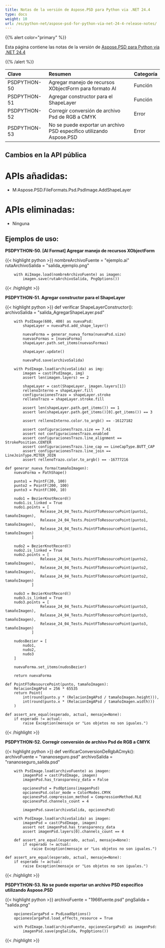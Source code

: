 ```yaml
---
title: Notas de la versión de Aspose.PSD para Python via .NET 24.4
type: docs
weight: 10
url: /es/python-net/aspose-psd-for-python-via-net-24-4-release-notes/
---
```


{{% alert color="primary" %}}

Esta página contiene las notas de la versión de [Aspose.PSD para Python via .NET 24.4](https://pypi.org/project/aspose-psd/)

{{% /alert %}}

| **Clave**    | **Resumen**                                                        | **Categoría**|
|:------------ |:-------------------------------------------------------------------|:------------|
| PSDPYTHON-50 | Agregar manejo de recursos XObjectForm para formato AI              | Función     |
| PSDPYTHON-51 | Agregar constructor para el ShapeLayer                              | Función     |
| PSDPYTHON-52 | Corregir conversión de archivo Psd de RGB a CMYK                    | Error       |
| PSDPYTHON-53 | No se puede exportar un archivo PSD específico utilizando Aspose.PSD| Error       |



## **Cambios en la API pública**
# **APIs añadidas:**
- M:Aspose.PSD.FileFormats.Psd.PsdImage.AddShapeLayer

# **APIs eliminadas:**
- Ninguna


## **Ejemplos de uso:**

**PSDPYTHON-50. [AI Format] Agregar manejo de recursos XObjectForm**

{{< highlight python >}}
        nombreArchivoFuente = "ejemplo.ai"
        rutaArchivoSalida = "salida_ejemplo.png"

        with AiImage.load(nombreArchivoFuente) as imagen:
            imagen.save(rutaArchivoSalida, PngOptions())
{{< /highlight >}}

**PSDPYTHON-51. Agregar constructor para el ShapeLayer**

{{< highlight python >}}
     def verificar ShapeLayerConstructor():
        archivoSalida = "salida_AgregarShapeLayer.psd"

        with PsdImage(600, 400) as nuevaPsd:
            shapeLayer = nuevaPsd.add_shape_layer()

            nuevaForma = generar_nueva_forma(nuevaPsd.size)
            nuevasFormas = [nuevaForma]
            shapeLayer.path.set_items(nuevasFormas)

            shapeLayer.update()

            nuevaPsd.save(archivoSalida)

        with PsdImage.load(archivoSalida) as img:
            imagen = cast(PsdImage, img)
            assert len(imagen.layers) == 2

            shapeLayer = cast(ShapeLayer, imagen.layers[1])
            rellenoInterno = shapeLayer.fill
            configuracionesTrazo = shapeLayer.stroke
            rellenoTrazo = shapeLayer.stroke.fill

            assert len(shapeLayer.path.get_items()) == 1
            assert len(shapeLayer.path.get_items()[0].get_items()) == 3

            assert rellenoInterno.color.to_argb() == -16127182

            assert configuracionesTrazo.size == 7.41
            assert not configuracionesTrazo.enabled
            assert configuracionesTrazo.line_alignment == StrokePosition.CENTER
            assert configuracionesTrazo.line_cap == LineCapType.BUTT_CAP
            assert configuracionesTrazo.line_join == LineJoinType.MITER_JOIN
            assert rellenoTrazo.color.to_argb() == -16777216
			
    def generar_nueva_forma(tamañoImagen):
        nuevaForma = PathShape()

        punto1 = PointF(20, 100)
        punto2 = PointF(200, 100)
        punto3 = PointF(300, 10)

        nudo1 = BezierKnotRecord()
        nudo1.is_linked = True
        nudo1.points = [
                    Release_24_04_Tests.PointFToResourcePoint(punto1, tamañoImagen),
                    Release_24_04_Tests.PointFToResourcePoint(punto1, tamañoImagen),
                    Release_24_04_Tests.PointFToResourcePoint(punto1, tamañoImagen)
                ]

        nudo2 = BezierKnotRecord()
        nudo2.is_linked = True
        nudo2.points = [
                    Release_24_04_Tests.PointFToResourcePoint(punto2, tamañoImagen),
                    Release_24_04_Tests.PointFToResourcePoint(punto2, tamañoImagen),
                    Release_24_04_Tests.PointFToResourcePoint(punto2, tamañoImagen)
                ]

        nudo3 = BezierKnotRecord()
        nudo3.is_linked = True
        nudo3.points = [
                    Release_24_04_Tests.PointFToResourcePoint(punto3, tamañoImagen),
                    Release_24_04_Tests.PointFToResourcePoint(punto3, tamañoImagen),
                    Release_24_04_Tests.PointFToResourcePoint(punto3, tamañoImagen)
                ]

        nudosBezier = [
            nudo1,
            nudo2,
            nudo3
        ]

        nuevaForma.set_items(nudosBezier)

        return nuevaForma
		
    def PointFToResourcePoint(punto, tamañoImagen):
        RelacionImgAPsd = 256 * 65535
        return Point(
            int(round(punto.y * (RelacionImgAPsd / tamañoImagen.height))),
            int(round(punto.x * (RelacionImgAPsd / tamañoImagen.width)))
        )

    def assert_are_equal(esperado, actual, mensaje=None):
        if esperado != actual:
            raise Exception(mensaje or "Los objetos no son iguales.")
			
{{< /highlight >}}

**PSDPYTHON-52. Corregir conversión de archivo Psd de RGB a CMYK**

{{< highlight python >}}
     def verificarConversionDeRgbACmyk():
        archivoFuente = "rananoseguro.psd"
        archivoSalida = "rananoseguro_salida.psd"

        with PsdImage.load(archivoFuente) as imagen:
            imagenPsd = cast(PsdImage, imagen)
            imagenPsd.has_transparency_data = False

            opcionesPsd = PsdOptions(imagenPsd)
            opcionesPsd.color_mode = ColorModes.CMYK
            opcionesPsd.compression_method = CompressionMethod.RLE
            opcionesPsd.channels_count = 4

            imagenPsd.save(archivoSalida, opcionesPsd)

        with PsdImage.load(archivoSalida) as imagen:
            imagenPsd = cast(PsdImage, imagen)
            assert not imagenPsd.has_transparency_data
            assert imagenPsd.layers[0].channels_count == 4

        def assert_are_equal(esperado, actual, mensaje=None):
            if esperado != actual:
                raise Exception(mensaje or "Los objetos no son iguales.")			

    def assert_are_equal(esperado, actual, mensaje=None):
        if esperado != actual:
            raise Exception(mensaje or "Los objetos no son iguales.")
				
{{< /highlight >}}

**PSDPYTHON-53. No se puede exportar un archivo PSD específico utilizando Aspose.PSD**

{{< highlight python >}}
        archivoFuente = "1966fuente.psd"
        pngSalida = "salida.png"

        opcionesCargaPsd = PsdLoadOptions()
        opcionesCargaPsd.load_effects_resource = True

        with PsdImage.load(archivoFuente, opcionesCargaPsd) as imagenPsd:
            imagenPsd.save(pngSalida, PngOptions())
			
{{< /highlight >}}
